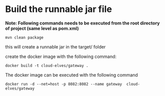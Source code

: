 # Build the runnable jar file

**Note: Following commands needs to be executed from the root directory of project (same level as pom.xml)**
```
mvn clean package
```

this will create a runnable jar in the target/ folder

create the docker image with the following command:

```
docker build -t cloud-elves/gateway .
```

The docker image can be executed with the following command

```
docker run -d --net=host -p 8082:8082 --name gateway  cloud-elves/gateway
```
